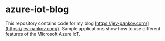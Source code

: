 # azure-iot-blog
This repository contains code for my blog [https://jev-pankov.com/](https://jev-pankov.com/). Sample applications show how to use different features of the Microsoft Azure IoT.
